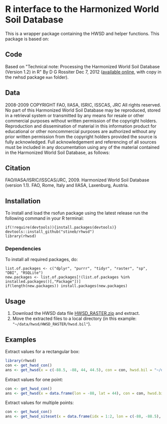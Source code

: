 # R interface to the Harmonized World Soil Database

This is a wrapper package containing the HWSD and helper functions. This package is based on:

## Code
Based on "Technical note: Processing the Harmonized World Soil Database (Version 1.2) in R" By D G Rossiter Dec 7, 2012 ([available online](http://www.itc.nl/~rossiter/teach/R/R_HWSD.pdf), with copy in the rwhsd package `man` folder).

## Data

2008-2009 COPYRIGHT FAO, IIASA, ISRIC, ISSCAS, JRC 
All rights reserved. No part of this Harmonized World Soil Database may be reproduced, stored in a retrieval system or transmitted by any means for resale or other commercial purposes without written permission of the copyright holders. Reproduction and dissemination of material in this information product for educational or other noncommercial purposes are authorized without any prior written permission from the copyright holders provided the source is fully acknowledged. Full acknowledgement and referencing of all sources must be included in any documentation using any of the material contained in the Harmonized World Soil Database, as follows:

## Citation 
FAO/IIASA/ISRIC/ISSCAS/JRC, 2009. Harmonized World Soil Database (version 1.1). FAO, Rome, Italy and IIASA, Laxenburg, Austria.
    
    
## Installation

To install and load the rsofun package using the latest release run the following command in your R terminal: 
```{r}
if(!require(devtools)){install.packages(devtools)}
devtools::install_github("stineb/rhwsd")
library(rhwsd)
```

### Dependencies

To install all required packages, do:
```{r}
list.of.packages <- c("dplyr", "purrr", "tidyr", "raster", "sp", "DBI", "RSQLite")
new.packages <- list.of.packages[!(list.of.packages %in% installed.packages()[,"Package"])]
if(length(new.packages)) install.packages(new.packages)
```
    
## Usage

1. Download the HWSD data file [HWSD_RASTER.zip](http://webarchive.iiasa.ac.at/Research/LUC/External-World-soil-database/HWSD_Data/HWSD_RASTER.zip) and extract.
2. Move the extracted files to a local directory (in this example: `"~/data/hwsd/HWSD_RASTER/hwsd.bil"`).

## Examples

Extract values for a rectangular box:
```r
library(rhwsd)
con <- get_hwsd_con()
ans <- get_hwsd(x = c(-88.5, -88, 44, 44.5), con = con, hwsd.bil = "~/data/hwsd/HWSD_RASTER/hwsd.bil")
```

Extract values for one point:
```r
con <- get_hwsd_con()
ans <- get_hwsd(x = data.frame(lon = -88, lat = 44), con = con, hwsd.bil = "~/data/hwsd/HWSD_RASTER/hwsd.bil")
```

Extract values for multiple points:
```r
con <- get_hwsd_con()
ans <- get_hwsd_siteset(x = data.frame(idx = 1:2, lon = c(-88, -88.5), lat = c(44, 44.5)), con = con, hwsd.bil = "~/data/hwsd/HWSD_RASTER/hwsd.bil")
```